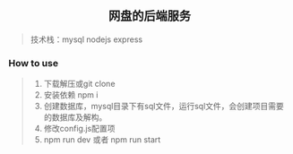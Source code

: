 <h2 align="center">网盘的后端服务</h2>

> 技术栈：mysql nodejs express

### How to use

> 1. 下载解压或git clone
> 2. 安装依赖 npm i
> 3. 创建数据库，mysql目录下有sql文件，运行sql文件，会创建项目需要的数据库及解构。
> 4. 修改config.js配置项
> 5. npm run dev 或者 npm run start

